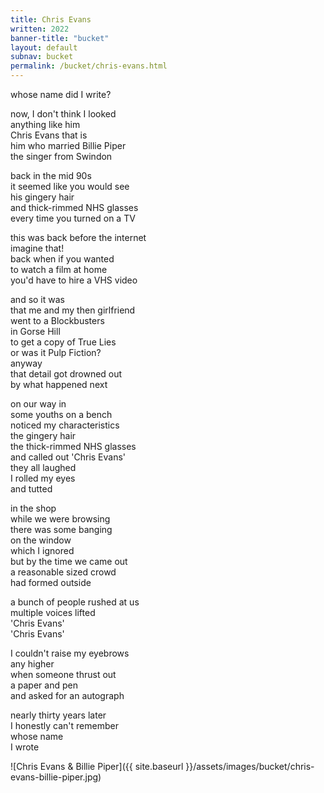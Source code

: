 ```yaml
---
title: Chris Evans
written: 2022
banner-title: "bucket" 
layout: default
subnav: bucket
permalink: /bucket/chris-evans.html
---
```


<div class="poem">
whose name did I write?  

now, I don't think I looked    
anything like him  
Chris Evans that is  
him who married Billie Piper  
the singer from Swindon  

back in the mid 90s  
it seemed like you would see  
his gingery hair  
and thick-rimmed NHS glasses  
every time you turned on a TV  

this was back before the internet  
imagine that!  
back when if you wanted  
to watch a film at home  
you'd have to hire a VHS video  

and so it was  
that me and my then girlfriend  
went to a Blockbusters  
in Gorse Hill  
to get a copy of True Lies  
or was it Pulp Fiction?  
anyway  
that detail got drowned out  
by what happened next  

on our way in  
some youths on a bench  
noticed my characteristics  
the gingery hair  
the thick-rimmed NHS glasses  
and called out 'Chris Evans'  
they all laughed  
I rolled my eyes  
and tutted  

in the shop  
while we were browsing  
there was some banging  
on the window  
which I ignored  
but by the time we came out  
a reasonable sized crowd  
had formed outside

a bunch of people rushed at us  
multiple voices lifted  
'Chris Evans'  
'Chris Evans'  

I couldn't raise my eyebrows  
any higher  
when someone thrust out  
a paper and pen  
and asked for an autograph

nearly thirty years later  
I honestly can't remember  
whose name  
I wrote
</div>

![Chris Evans & Billie Piper]({{ site.baseurl }}/assets/images/bucket/chris-evans-billie-piper.jpg)
